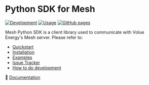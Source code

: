 # Python SDK for Mesh

[![Development](https://github.com/Volue-Public/energy-mesh-python/actions/workflows/development.yml/badge.svg?branch=master)](https://github.com/Volue-Public/energy-mesh-python/actions/workflows/development.yml) [![Usage](https://github.com/Volue-Public/energy-mesh-python/actions/workflows/usage.yml/badge.svg?branch=master)](https://github.com/Volue-Public/energy-mesh-python/actions/workflows/usage.yml) [![GitHub pages](https://github.com/Volue-Public/energy-mesh-python/actions/workflows/pages.yml/badge.svg)](https://github.com/Volue-Public/energy-mesh-python/actions/workflows/pages.yml)  


Mesh Python SDK is a client library used to communicate with Volue Energy's Mesh server. Please refer to:
- [Quickstart](https://volue-public.github.io/energy-mesh-python/quickstart.html)
- [Installation](https://volue-public.github.io/energy-mesh-python/installation.html)
- [Examples](https://volue-public.github.io/energy-mesh-python/examples.html)
- [Issue Tracker](https://github.com/Volue-Public/energy-mesh-python/issues)
- [How to do development](https://volue-public.github.io/energy-mesh-python/installation.html#setup-for-developers)

:blue_book: [Documentation](https://volue-public.github.io/energy-mesh-python/)
